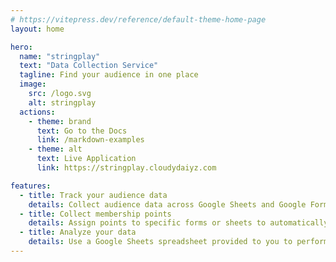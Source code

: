 ```yaml
---
# https://vitepress.dev/reference/default-theme-home-page
layout: home

hero:
  name: "stringplay"
  text: "Data Collection Service"
  tagline: Find your audience in one place
  image:
    src: /logo.svg
    alt: stringplay
  actions:
    - theme: brand
      text: Go to the Docs
      link: /markdown-examples
    - theme: alt
      text: Live Application
      link: https://stringplay.cloudydaiyz.com

features:
  - title: Track your audience data
    details: Collect audience data across Google Sheets and Google Forms
  - title: Collect membership points
    details: Assign points to specific forms or sheets to automatically collect with responses
  - title: Analyze your data
    details: Use a Google Sheets spreadsheet provided to you to perform data science
---
```


